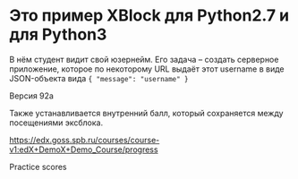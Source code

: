 # Это пример XBlock для Python2.7 и для Python3

 

В нём студент видит свой юзернейм. Его задача – создать серверное приложение, которое по некоторому URL выдаёт этот username в виде JSON-объекта вида `{ "message": "username" }`

Версия 92a


Также устанавливается внутренний балл, который сохраняется между посещениями эксблока.

 

https://edx.goss.spb.ru/courses/course-v1:edX+DemoX+Demo_Course/progress

Practice scores
